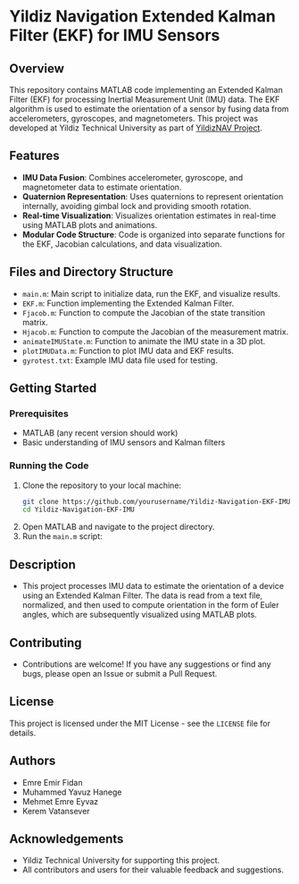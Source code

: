 # Yildiz Navigation Extended Kalman Filter (EKF) for IMU Sensors

## Overview

This repository contains MATLAB code implementing an Extended Kalman Filter (EKF) for processing Inertial Measurement Unit (IMU) data. The EKF algorithm is used to estimate the orientation of a sensor by fusing data from accelerometers, gyroscopes, and magnetometers. This project was developed at Yildiz Technical University as part of [YildizNAV Project](https://github.com/hanegeyavuz/YildizNAV).


## Features

- **IMU Data Fusion**: Combines accelerometer, gyroscope, and magnetometer data to estimate orientation.
- **Quaternion Representation**: Uses quaternions to represent orientation internally, avoiding gimbal lock and providing smooth rotation.
- **Real-time Visualization**: Visualizes orientation estimates in real-time using MATLAB plots and animations.
- **Modular Code Structure**: Code is organized into separate functions for the EKF, Jacobian calculations, and data visualization.

## Files and Directory Structure

- `main.m`: Main script to initialize data, run the EKF, and visualize results.
- `EKF.m`: Function implementing the Extended Kalman Filter.
- `Fjacob.m`: Function to compute the Jacobian of the state transition matrix.
- `Hjacob.m`: Function to compute the Jacobian of the measurement matrix.
- `animateIMUState.m`: Function to animate the IMU state in a 3D plot.
- `plotIMUData.m`: Function to plot IMU data and EKF results.
- `gyrotest.txt`: Example IMU data file used for testing.

## Getting Started

### Prerequisites

- MATLAB (any recent version should work)
- Basic understanding of IMU sensors and Kalman filters

### Running the Code

1. Clone the repository to your local machine:
   ```sh
   git clone https://github.com/yourusername/Yildiz-Navigation-EKF-IMU.git
   cd Yildiz-Navigation-EKF-IMU
2. Open MATLAB and navigate to the project directory.
3. Run the `main.m` script:


## Description
- This project processes IMU data to estimate the orientation of a device using an Extended Kalman Filter. The data is read from a text file, normalized, and then used to compute orientation in the form of Euler angles, which are subsequently visualized using MATLAB plots.

## Contributing
- Contributions are welcome! If you have any suggestions or find any bugs, please open an Issue or submit a Pull Request.

## License
This project is licensed under the MIT License - see the `LICENSE` file for details.

## Authors
- Emre Emir Fidan
- Muhammed Yavuz Hanege
- Mehmet Emre Eyvaz
- Kerem Vatansever

## Acknowledgements
- Yildiz Technical University for supporting this project.
- All contributors and users for their valuable feedback and suggestions.
